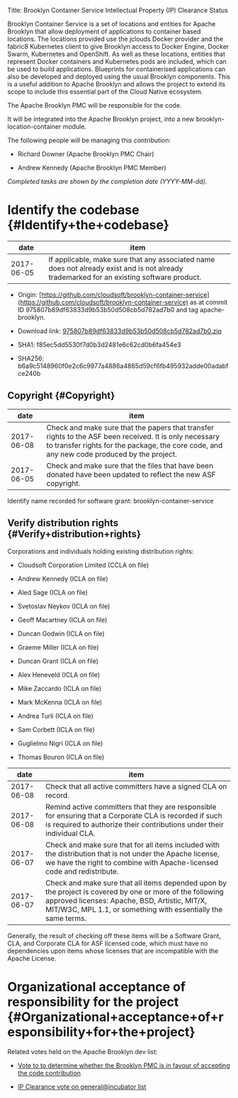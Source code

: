 Title: Brooklyn Container Service Intellectual Property (IP) Clearance Status


Brooklyn Container Service is a set of locations and entities for Apache Brooklyn that allow deployment of applications to container based locations. The locations provided use the jclouds Docker provider and the fabric8 Kubernetes client to give Brooklyn access to Docker Engine, Docker Swarm, Kubernetes and OpenShift. As well as these locations, entities that represent Docker containers and Kubernetes pods are included, which can be used to build applications. Blueprints for containerised applications can also be developed and deployed using the usual Brooklyn components. This is a useful addition to Apache Brooklyn and allows the project to extend its scope to include this essential part of the Cloud Native ecosystem.


The Apache Brooklyn PMC will be responsible for the code.


It will be integrated into the Apache Brooklyn project, into a new brooklyn-location-container module.


The following people will be managing this contribution:



- Richard Downer (Apache Brooklyn PMC Chair)

- Andrew Kennedy (Apache Brooklyn PMC Member)

 _Completed tasks are shown by the completion date (YYYY-MM-dd)._ 


# Identify the codebase {#Identify+the+codebase}

| date | item |
|------|------|
| 2017-06-05 | If applicable, make sure that any associated name does not already exist and is not already trademarked for an existing software product. |


- Origin: [https://github.com/cloudsoft/brooklyn-container-service](https://github.com/cloudsoft/brooklyn-container-service) as at commit ID 975807b89df63833d9b53b50d508cb5d782ad7b0 and tag apache-brooklyn.

- Download link: [975807b89df63833d9b53b50d508cb5d782ad7b0.zip](https://github.com/cloudsoft/brooklyn-container-service/archive/975807b89df63833d9b53b50d508cb5d782ad7b0.zip) 

- SHA1: f85ec5dd5530f7d0b3d2481e6c62cd0b6fa454e3

- SHA256: b6a9c5148960f0e2c6c9977a4886a4865d59cf6fb495932adde00adabfce240b

## Copyright {#Copyright}

| date | item |
|------|------|
| 2017-06-08 | Check and make sure that the papers that transfer rights to the ASF been received. It is only necessary to transfer rights for the package, the core code, and any new code produced by the project. |
| 2017-06-05 | Check and make sure that the files that have been donated have been updated to reflect the new ASF copyright. |

Identify name recorded for software grant: brooklyn-container-service


## Verify distribution rights {#Verify+distribution+rights}

Corporations and individuals holding existing distribution rights:



- Cloudsoft Corporation Limited (CCLA on file)

- Andrew Kennedy (ICLA on file)

- Aled Sage (ICLA on file)

- Svetoslav Neykov (ICLA on file)

- Geoff Macartney (ICLA on file)

- Duncan Godwin (ICLA on file)

- Graeme Miller (ICLA on file)

- Duncan Grant (ICLA on file)

- Alex Heneveld (ICLA on file)

- Mike Zaccardo (ICLA on file)

- Mark McKenna (ICLA on file)

- Andrea Turli (ICLA on file)

- Sam Corbett (ICLA on file)

- Guglielmo Nigri (ICLA on file)

- Thomas Bouron (ICLA on file)

| date | item |
|------|------|
| 2017-06-08 | Check that all active committers have a signed CLA on record. |
| 2017-06-08 | Remind active committers that they are responsible for ensuring that a Corporate CLA is recorded if such is required to authorize their contributions under their individual CLA. |
| 2017-06-07 | Check and make sure that for all items included with the distribution that is not under the Apache license, we have the right to combine with Apache-licensed code and redistribute. |
| 2017-06-07 | Check and make sure that all items depended upon by the project is covered by one or more of the following approved licenses: Apache, BSD, Artistic, MIT/X, MIT/W3C, MPL 1.1, or something with essentially the same terms. |

Generally, the result of checking off these items will be a Software Grant, CLA, and Corporate CLA for ASF licensed code, which must have no dependencies upon items whose licenses that are incompatible with the Apache License.


# Organizational acceptance of responsibility for the project {#Organizational+acceptance+of+responsibility+for+the+project}

Related votes held on the Apache Brooklyn dev list:



-  [Vote to to determine whether the Brooklyn PMC is in favour of accepting the code contribution](http://mail-archives.apache.org/mod_mbox/brooklyn-dev/201706.mbox/%3CCAEK0Ph1-Px2ixLvtig=qRM-RVo2gdQYx7+0Zy=-fp5pge5w_oQ@mail.gmail.com%3E) 

-  [IP Clearance vote on general@incubator list](http://mail-archives.apache.org/mod_mbox/incubator-general/201706.mbox/%3CCAEK0Ph1wuX4dwvxt1oEs1-E=zmujbjp_4j77N0Eh2jjuBGBJkg@mail.gmail.com%3E) 
